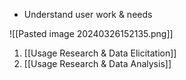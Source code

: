 - Understand user work & needs

![[Pasted image 20240326152135.png]]
1. [[Usage Research & Data Elicitation]]
2. [[Usage Research & Data Analysis]]